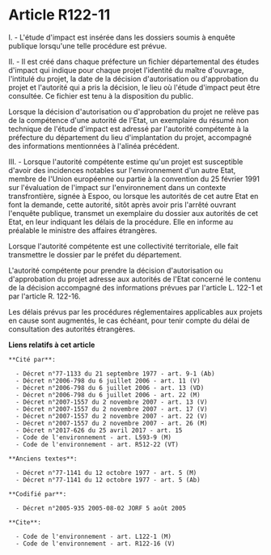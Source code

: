 # Article R122-11

I. - L'étude d'impact est insérée dans les dossiers soumis à enquête publique lorsqu'une telle procédure est prévue.

II. - Il est créé dans chaque préfecture un fichier départemental des études d'impact qui indique pour chaque projet
l'identité du maître d'ouvrage, l'intitulé du projet, la date de la décision d'autorisation ou d'approbation du projet et
l'autorité qui a pris la décision, le lieu où l'étude d'impact peut être consultée. Ce fichier est tenu à la disposition du
public.

Lorsque la décision d'autorisation ou d'approbation du projet ne relève pas de la compétence d'une autorité de l'Etat, un
exemplaire du résumé non technique de l'étude d'impact est adressé par l'autorité compétente à la préfecture du département
du lieu d'implantation du projet, accompagné des informations mentionnées à l'alinéa précédent.

III. - Lorsque l'autorité compétente estime qu'un projet est susceptible d'avoir des incidences notables sur l'environnement
d'un autre Etat, membre de l'Union européenne ou partie à la convention du 25 février 1991 sur l'évaluation de l'impact sur
l'environnement dans un contexte transfrontière, signée à Espoo, ou lorsque les autorités de cet autre Etat en font la
demande, cette autorité, sitôt après avoir pris l'arrêté ouvrant l'enquête publique, transmet un exemplaire du dossier aux
autorités de cet Etat, en leur indiquant les délais de la procédure. Elle en informe au préalable le ministre des affaires
étrangères.

Lorsque l'autorité compétente est une collectivité territoriale, elle fait transmettre le dossier par le préfet du
département.

L'autorité compétente pour prendre la décision d'autorisation ou d'approbation du projet adresse aux autorités de l'Etat
concerné le contenu de la décision accompagné des informations prévues par l'article L. 122-1 et par l'article R. 122-16.

Les délais prévus par les procédures réglementaires applicables aux projets en cause sont augmentés, le cas échéant, pour
tenir compte du délai de consultation des autorités étrangères.

**Liens relatifs à cet article**

	**Cité par**:

	  - Décret n°77-1133 du 21 septembre 1977 - art. 9-1 (Ab)
	  - Décret n°2006-798 du 6 juillet 2006 - art. 11 (V)
	  - Décret n°2006-798 du 6 juillet 2006 - art. 13 (VD)
	  - Décret n°2006-798 du 6 juillet 2006 - art. 22 (M)
	  - Décret n°2007-1557 du 2 novembre 2007 - art. 13 (V)
	  - Décret n°2007-1557 du 2 novembre 2007 - art. 17 (V)
	  - Décret n°2007-1557 du 2 novembre 2007 - art. 22 (V)
	  - Décret n°2007-1557 du 2 novembre 2007 - art. 26 (M)
	  - Décret n°2017-626 du 25 avril 2017 - art. 15
	  - Code de l'environnement - art. L593-9 (M)
	  - Code de l'environnement - art. R512-22 (VT)

	**Anciens textes**:

	  - Décret n°77-1141 du 12 octobre 1977 - art. 5 (M)
	  - Décret n°77-1141 du 12 octobre 1977 - art. 5 (Ab)

	**Codifié par**:

	  - Décret n°2005-935 2005-08-02 JORF 5 août 2005

	**Cite**:

	  - Code de l'environnement - art. L122-1 (M)
	  - Code de l'environnement - art. R122-16 (V)
